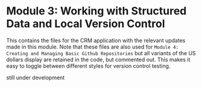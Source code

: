 # Module 3: Working with Structured Data and Local Version Control
This contains the files for the CRM application with the relevant updates
made in this module. Note that these files are also used for
`Module 4: Creating and Managing Basic Github Repositories` but all
variants of the US dollars display are retained in the code, but commented
out. This makes it easy to toggle between different styles for version
control testing.

still under development
